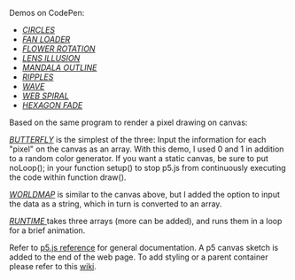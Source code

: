 
Demos on CodePen:

  * [_CIRCLES_](https://codepen.io/TWAIN/full/OpdzOz/)
  * [_FAN LOADER_](https://codepen.io/TWAIN/full/mWjPKm/)
  * [_FLOWER ROTATION_](https://codepen.io/TWAIN/full/xqjXOw/)
  * [_LENS ILLUSION_](https://codepen.io/TWAIN/full/evxyyw/)
  * [_MANDALA OUTLINE_](https://codepen.io/TWAIN/full/vxzzvM/)
  * [_RIPPLES_](https://codepen.io/TWAIN/full/jBYzGa/)
  * [_WAVE_](https://codepen.io/TWAIN/full/34b89043add9e24eef06c6c485d5ac2d/)
  * [_WEB SPIRAL_](https://codepen.io/TWAIN/full/aJEemb/)
  * [_HEXAGON FADE_](https://codepen.io/TWAIN/full/RVjGYN/)
 

Based on the same program to render a pixel drawing on canvas:

[_BUTTERFLY_](https://codepen.io/TWAIN/full/960fc34052f2664c214be13b0a160c45/) is the simplest of the three: Input the information for each "pixel" on the canvas as an array. With this demo, I used 0 and 1 in addition to a random color generator. If you want a static canvas, be sure to put noLoop(); in your function setup() to stop p5.js from continuously executing the code within function draw().

[_WORLDMAP_](https://codepen.io/TWAIN/full/dvdQgx/) is similar to the canvas above, but I added the option to input the data as a string, which in turn is converted to an array. 

[_RUNTIME_ ](https://codepen.io/TWAIN/full/00e89cbe39489e7f088be9a91a6ed413/) takes three arrays (more can be added), and runs them in a loop for a brief animation.

Refer to [p5.js reference](https://p5js.org/reference/) for general documentation. A p5 canvas sketch is added to the end of the web page. To add styling or a parent container please refer to this [wiki](https://github.com/processing/p5.js/wiki/Positioning-your-canvas). 

